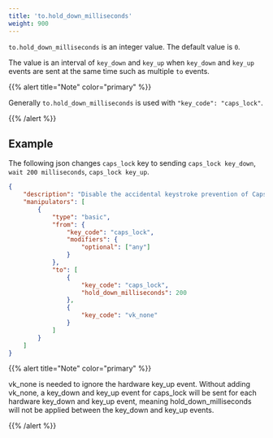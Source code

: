 ```yaml
---
title: 'to.hold_down_milliseconds'
weight: 900
---
```


`to.hold_down_milliseconds` is an integer value. The default value is `0`.

The value is an interval of `key_down` and `key_up` when `key_down` and `key_up` events are sent at the same time such as multiple `to` events.

{{% alert title="Note" color="primary" %}}

Generally `to.hold_down_milliseconds` is used with `"key_code": "caps_lock"`.

{{% /alert %}}

## Example

The following json changes `caps_lock` key to sending `caps_lock key_down`, `wait 200 milliseconds`, `caps_lock key_up`.

```json
{
    "description": "Disable the accidental keystroke prevention of Caps Lock",
    "manipulators": [
        {
            "type": "basic",
            "from": {
                "key_code": "caps_lock",
                "modifiers": {
                    "optional": ["any"]
                }
            },
            "to": [
                {
                    "key_code": "caps_lock",
                    "hold_down_milliseconds": 200
                },
                {
                    "key_code": "vk_none"
                }
            ]
        }
    ]
}
```

{{% alert title="Note" color="primary" %}}

vk_none is needed to ignore the hardware key_up event.
Without adding vk_none, a key_down and key_up event for caps_lock will be sent for each hardware key_down and key_up event, meaning hold_down_milliseconds will not be applied between the key_down and key_up events.

{{% /alert %}}

